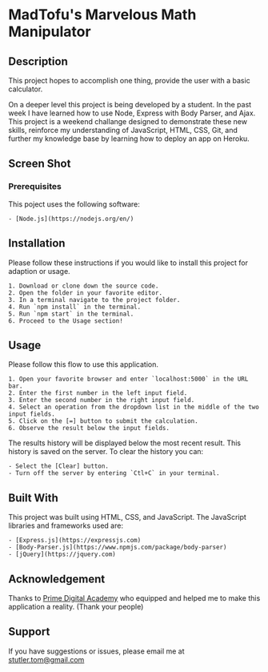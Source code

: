 # MadTofu's Marvelous Math Manipulator

## Description

This project hopes to accomplish one thing, provide the user with a basic calculator.

On a deeper level this project is being developed by a student. In the past week I have learned how to use Node, Express with Body Parser, and Ajax. This project is a weekend challange designed to demonstrate these new skills, reinforce my understanding of JavaScript, HTML, CSS, Git, and further my knowledge base by learning how to deploy an app on Heroku.

## Screen Shot

### Prerequisites
This poject uses the following software:

    - [Node.js](https://nodejs.org/en/)

## Installation
Please follow these instructions if you would like to install this project for adaption or usage.

    1. Download or clone down the source code.
    2. Open the folder in your favorite editor.
    3. In a terminal navigate to the project folder.
    4. Run `npm install` in the terminal.
    5. Run `npm start` in the terminal.
    6. Proceed to the Usage section!

## Usage
Please follow this flow to use this application.
    
    1. Open your favorite browser and enter `localhost:5000` in the URL bar.
    2. Enter the first number in the left input field.
    3. Enter the second number in the right input field.
    4. Select an operation from the dropdown list in the middle of the two input fields.
    5. Click on the [=] button to submit the calculation.
    6. Observe the result below the input fields.

The results history will be displayed below the most recent result. This history is saved on the server. To clear the history you can:

    - Select the [Clear] button.
    - Turn off the server by entering `Ctl+C` in your terminal.

## Built With
This project was built using HTML, CSS, and JavaScript.
The JavaScript libraries and frameworks used are:

    - [Express.js](https://expressjs.com)
    - [Body-Parser.js](https://www.npmjs.com/package/body-parser)
    - [jQuery](https://jquery.com)

## Acknowledgement
Thanks to [Prime Digital Academy](www.primeacademy.io) who equipped and helped me to make this application a reality. (Thank your people)

## Support
If you have suggestions or issues, please email me at [stutler.tom@gmail.com](www.google.com)